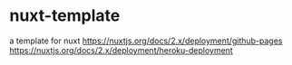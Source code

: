 # nuxt-template
a template for nuxt
https://nuxtjs.org/docs/2.x/deployment/github-pages
https://nuxtjs.org/docs/2.x/deployment/heroku-deployment
